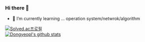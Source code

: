 ### Hi there 👋
<!-- [![Hits](https://hits.seeyoufarm.com/api/count/incr/badge.svg?url=https%3A%2F%2Fgithub.com%2Fdongyeopca%2Fhit-counter&count_bg=%2379C83D&title_bg=%23555555&icon=&icon_color=%23E7E7E7&title=hits&edge_flat=false)](https://github.com/dongyeopca)
 -->
- 🌱 I’m currently learning ... operation system/netwrok/algorithm


[![Solved.ac프로필](http://mazassumnida.wtf/api/v2/generate_badge?boj=ckehdduq95)](https://solved.ac/ckehdduq95)<br>
[![Dongyeopl's github stats](https://github-readme-stats.vercel.app/api?username=dongyeopca)](https://github.com/anuraghazra/github-readme-stats)
